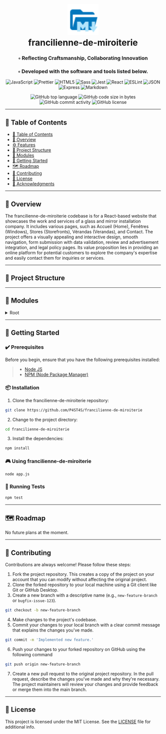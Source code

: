 <div align="center">
<h1 align="center">
<img src="https://raw.githubusercontent.com/PKief/vscode-material-icon-theme/ec559a9f6bfd399b82bb44393651661b08aaf7ba/icons/folder-markdown-open.svg" width="100" />
<br>francilienne-de-miroiterie
</h1>
<h3>◦ Reflecting Craftsmanship, Collaborating Innovation</h3>
<h3>◦ Developed with the software and tools listed below.</h3>

<p align="center">
<img src="https://img.shields.io/badge/JavaScript-F7DF1E.svg?style&logo=JavaScript&logoColor=black" alt="JavaScript" />
<img src="https://img.shields.io/badge/Prettier-F7B93E.svg?style&logo=Prettier&logoColor=black" alt="Prettier" />
<img src="https://img.shields.io/badge/HTML5-E34F26.svg?style&logo=HTML5&logoColor=white" alt="HTML5" />
<img src="https://img.shields.io/badge/Sass-CC6699.svg?style&logo=Sass&logoColor=white" alt="Sass" />
<img src="https://img.shields.io/badge/Jest-C21325.svg?style&logo=Jest&logoColor=white" alt="Jest" />

<img src="https://img.shields.io/badge/React-61DAFB.svg?style&logo=React&logoColor=black" alt="React" />
<img src="https://img.shields.io/badge/ESLint-4B32C3.svg?style&logo=ESLint&logoColor=white" alt="ESLint" />
<img src="https://img.shields.io/badge/JSON-000000.svg?style&logo=JSON&logoColor=white" alt="JSON" />
<img src="https://img.shields.io/badge/Express-000000.svg?style&logo=Express&logoColor=white" alt="Express" />
<img src="https://img.shields.io/badge/Markdown-000000.svg?style&logo=Markdown&logoColor=white" alt="Markdown" />
</p>
<img src="https://img.shields.io/github/languages/top/P4ST4S/francilienne-de-miroiterie?style&color=5D6D7E" alt="GitHub top language" />
<img src="https://img.shields.io/github/languages/code-size/P4ST4S/francilienne-de-miroiterie?style&color=5D6D7E" alt="GitHub code size in bytes" />
<img src="https://img.shields.io/github/commit-activity/m/P4ST4S/francilienne-de-miroiterie?style&color=5D6D7E" alt="GitHub commit activity" />
<img src="https://img.shields.io/github/license/P4ST4S/francilienne-de-miroiterie?style&color=5D6D7E" alt="GitHub license" />
</div>

---

## 📒 Table of Contents

- [📒 Table of Contents](#-table-of-contents)
- [📍 Overview](#-overview)
- [⚙️ Features](#-features)
- [📂 Project Structure](#project-structure)
- [🧩 Modules](#modules)
- [🚀 Getting Started](#-getting-started)
- [🗺 Roadmap](#-roadmap)
- [🤝 Contributing](#-contributing)
- [📄 License](#-license)
- [👏 Acknowledgments](#-acknowledgments)

---

## 📍 Overview

The francilienne-de-miroiterie codebase is for a React-based website that showcases the work and services of a glass and mirror installation company. It includes various pages, such as Accueil (Home), Fenêtres (Windows), Stores (Storefronts), Vérandas (Verandas), and Contact. The project offers a visually appealing and interactive design, smooth navigation, form submission with data validation, review and advertisement integration, and legal policy pages. Its value proposition lies in providing an online platform for potential customers to explore the company's expertise and easily contact them for inquiries or services.

---

## 📂 Project Structure

---

## 🧩 Modules

<details closed><summary>Root</summary>

| File                                                                                                                                                      | Summary                                                                                                                                                                                                                                                                                                                                                                                                                                                                           |
| --------------------------------------------------------------------------------------------------------------------------------------------------------- | --------------------------------------------------------------------------------------------------------------------------------------------------------------------------------------------------------------------------------------------------------------------------------------------------------------------------------------------------------------------------------------------------------------------------------------------------------------------------------- |
| [index.html](https://github.com/P4ST4S/francilienne-de-miroiterie/blob/main/public\index.html)                                                            | This code is an HTML document that defines the structure and meta information of a website. It includes important metadata such as the viewport settings, description, and favicon. It also includes a reference to a JSON manifest file and sets the title of the webpage.                                                                                                                                                                                                       |
| [App.js](https://github.com/P4ST4S/francilienne-de-miroiterie/blob/main/src\App.js)                                                                       | This code sets up the routing and navigation for a React application using react-router-dom. It defines routes for different pages and components, and renders them based on the current URL. The Layout component provides a consistent layout for all pages.                                                                                                                                                                                                                    |
| [index.js](https://github.com/P4ST4S/francilienne-de-miroiterie/blob/main/src\index.js)                                                                   | The code imports the React and ReactDOM packages. It also imports the App component and a SCSS stylesheet. It then creates a React root by calling ReactDOM.createRoot() and renders the App component. The code is wrapped in React.StrictMode for best practices and error detection. The rendered content is displayed on the DOM element with the "root" id.                                                                                                                  |
| [ButtonToTop.js](https://github.com/P4ST4S/francilienne-de-miroiterie/blob/main/src\components\ButtonToTop.js)                                            | This code implements a React button component that appears when the user has scrolled down a certain distance. Clicking on the button will smoothly scroll the user back to the top of the page. The useState hook is used to toggle the button's visibility based on the scroll position. The FaArrowCircleUp component from the react-icons library is used to display the button.                                                                                              |
| [ContactMentionsPopup.js](https://github.com/P4ST4S/francilienne-de-miroiterie/blob/main/src\components\ContactMentionsPopup.js)                          | This code defines a React component called ContactMentionsPopup. It displays a popup with a text message, including information on data collection and privacy. Users can accept or decline the terms using buttons. The component is styled using SCSS and uses React Router for navigation.                                                                                                                                                                                     |
| [EldoReview.js](https://github.com/P4ST4S/francilienne-de-miroiterie/blob/main/src\components\EldoReview.js)                                              | The code exports a functional component called EldoReview. It renders a div with a class name "eldo". Inside the div, there is an anchor tag with a link to an external website. Within the anchor tag, there is an iframe that displays a review widget from the Eldo website.                                                                                                                                                                                                   |
| [Footer.js](https://github.com/P4ST4S/francilienne-de-miroiterie/blob/main/src\components\Footer.js)                                                      | The code is for a React component that renders a footer section. It includes contact information, social media links, and quick links to different pages. It also displays logos and has links for more information. The footer also includes legal and policy-related links.                                                                                                                                                                                                     |
| [Form.js](https://github.com/P4ST4S/francilienne-de-miroiterie/blob/main/src\components\Form.js)                                                          | The code is a React component for a form that includes inputs for various fields such as name, email, telephone, and message. It utilizes the react-hook-form library for form validation and sends the form data using the emailjs-com library. The form also includes a Google reCAPTCHA component for spam prevention. Upon successful submission, a success message is displayed. There is also a button to open a popup that contains the terms and conditions for the form. |
| [Header.js](https://github.com/P4ST4S/francilienne-de-miroiterie/blob/main/src\components\Header.js)                                                      | The code is a React component for a website header. It includes a responsive menu that can be toggled on and off, and uses React Router for navigation. The header also includes a logo and a contact button. The menu adapts to the screen size to ensure optimal display and user experience.                                                                                                                                                                                   |
| [HomeLink.js](https://github.com/P4ST4S/francilienne-de-miroiterie/blob/main/src\components\HomeLink.js)                                                  | The code is a React component that renders a home link with four categories: "Miroiterie" (Mirrors), "Fenêtres Portes" (Windows Doors), "Stores Volets" (Storefront Shutters), and "Vérandas Pergolas" (Verandas Pergolas). Each category is represented by an icon and a link. When clicked, the link navigates to a specific route.                                                                                                                                             |
| [Layout.js](https://github.com/P4ST4S/francilienne-de-miroiterie/blob/main/src\components\Layout.js)                                                      | The code is a React component called Layout that serves as a template for the overall structure and layout of a web page. It includes a header, a scroll-to-top button, a review section, a main content container, and a footer. The children prop allows for dynamic content to be inserted within the layout.                                                                                                                                                                  |
| [Pub.js](https://github.com/P4ST4S/francilienne-de-miroiterie/blob/main/src\components\Pub.js)                                                            | The code defines a React component called "Pub" which displays a popup advertisement if a trigger prop is true. The popup contains a close button, an image, and is styled using CSS modules.                                                                                                                                                                                                                                                                                     |
| [ScrollToTop.js](https://github.com/P4ST4S/francilienne-de-miroiterie/blob/main/src\components\ScrollToTop.js)                                            | The ScrollToTop component ensures that when the location changes in a React application using React Router, the page scrolls to the top. It achieves this by utilizing the useEffect hook to listen for location changes and then using the window.scrollTo function to scroll to the top of the page. The component then renders the child components passed in via props.                                                                                                       |
| [Video.js](https://github.com/P4ST4S/francilienne-de-miroiterie/blob/main/src\components\Video.js)                                                        | This code defines a Video component in React. It utilizes the ReactPlayer library to render a video player with specified width, height, and source. It enables looping, auto-play, and mute functionality. Designed with CSS modules, it provides a structured and stylized video container.                                                                                                                                                                                     |
| [Accueil.js](https://github.com/P4ST4S/francilienne-de-miroiterie/blob/main/src\pages\Accueil.js)                                                         | The code is a React functional component called "Accueil" that represents the home page of a website. It includes numerous sections with fade animations and displays various content such as text, images, videos, and links. It also dynamically determines whether the page is being viewed on a mobile device or not. The component utilizes state and effect hooks to handle resizing events and update the UI accordingly.                                                  |
| [Avis.js](https://github.com/P4ST4S/francilienne-de-miroiterie/blob/main/src\pages\Avis.js)                                                               | The code is a React component called "Avis" that renders a div element with a link to a review page. The review page is embedded as an iframe from a specified source. The component utilizes styling from a Sass module. It exports the Avis component for use elsewhere.                                                                                                                                                                                                        |
| [CGV.js](https://github.com/P4ST4S/francilienne-de-miroiterie/blob/main/src\pages\CGV.js)                                                                 | Prompt exceeds max token limit: 5355.                                                                                                                                                                                                                                                                                                                                                                                                                                             |
| [Contact.js](https://github.com/P4ST4S/francilienne-de-miroiterie/blob/main/src\pages\Contact.js)                                                         | This code defines a React component for the Contact page. It includes a form, contact information, social media links, and a Google Maps embed. The code also utilizes various icons from different libraries.                                                                                                                                                                                                                                                                    |
| [Cookies.js](https://github.com/P4ST4S/francilienne-de-miroiterie/blob/main/src\pages\Cookies.js)                                                         | HTTPStatus Exception: 400                                                                                                                                                                                                                                                                                                                                                                                                                                                         |
| [Fenetres.js](https://github.com/P4ST4S/francilienne-de-miroiterie/blob/main/src\pages\Fenetres.js)                                                       | This code defines a React component called "Fenetres". It renders a slideshow of images and descriptions for various types of windows and doors. The component uses the Fade component from the "react-reveal" library for animation effects. The images are sourced from specific media files. Overall, it provides an interactive and visually dynamic presentation of different fenestration options.                                                                          |
| [LegalMentions.js](https://github.com/P4ST4S/francilienne-de-miroiterie/blob/main/src\pages\LegalMentions.js)                                             | HTTPStatus Exception: 400                                                                                                                                                                                                                                                                                                                                                                                                                                                         |
| [Miroiterie.js](https://github.com/P4ST4S/francilienne-de-miroiterie/blob/main/src\pages\Miroiterie.js)                                                   | This code consists of a React component called "Miroiterie". It renders a content section that showcases different images and descriptions related to mirror installation projects. The content is animated using the "Fade" component from "react-reveal". The component also utilizes CSS modules for styling.                                                                                                                                                                  |
| [NotFound.js](https://github.com/P4ST4S/francilienne-de-miroiterie/blob/main/src\pages\NotFound.js)                                                       | This code defines a functional component called NotFound that represents a 404 error page. It renders a styled div with a link to the homepage. When a user encounters a page not found, they can click the link to return to the home page.                                                                                                                                                                                                                                      |
| [PDP.js](https://github.com/P4ST4S/francilienne-de-miroiterie/blob/main/src\pages\PDP.js)                                                                 | HTTPStatus Exception: 400                                                                                                                                                                                                                                                                                                                                                                                                                                                         |
| [Security.js](https://github.com/P4ST4S/francilienne-de-miroiterie/blob/main/src\pages\Security.js)                                                       | This code snippet implements a React component called Security. It renders a simple div element containing the text "Security".                                                                                                                                                                                                                                                                                                                                                   |
| [Stores.js](https://github.com/P4ST4S/francilienne-de-miroiterie/blob/main/src\pages\Stores.js)                                                           | This code defines a React functional component called "Stores". It renders a section containing various store-related content like titles, descriptions, and images. It also includes a video component for displaying a store-related video. The component uses the "react-reveal" library for fade-in animations. The CSS styles are defined in a separate SCSS file. The code exports the "Stores" component as the default export. Total characters: 343.                     |
| [Verandas.js](https://github.com/P4ST4S/francilienne-de-miroiterie/blob/main/src\pages\Verandas.js)                                                       | The code is a React component that renders a page displaying various verandas and pergolas. It uses the Fade component from the react-reveal library for animation effects. The verandas and pergolas are displayed with their titles and corresponding images in a grid layout.                                                                                                                                                                                                  |
| [index.scss](https://github.com/P4ST4S/francilienne-de-miroiterie/blob/main/src\styles\index.scss)                                                        | This code sets the styles for the root element and the body, ensuring a consistent layout and styling for the entire document. It also imports variable styles from another file to maintain a structured and modular codebase.                                                                                                                                                                                                                                                   |
| [\_variables.scss](https://github.com/P4ST4S/francilienne-de-miroiterie/blob/main/src\styles_variables.scss)                                              | The code defines font styles, colors, spacing, and breakpoints for media queries. It also includes mixins for different screen sizes.                                                                                                                                                                                                                                                                                                                                             |
| [ButtonToTop.module.scss](https://github.com/P4ST4S/francilienne-de-miroiterie/blob/main/src\styles\components\ButtonToTop.module.scss)                   | This code defines the styling for a "Go Top" button. It sets the position, size, font size, color, and functionality of the button, allowing users to quickly scroll back to the top of the page.                                                                                                                                                                                                                                                                                 |
| [ContactMentionsPopup.module.scss](https://github.com/P4ST4S/francilienne-de-miroiterie/blob/main/src\styles\components\ContactMentionsPopup.module.scss) | The code defines a popup component with a fixed position on the screen. It has a dark transparent background and displays content in the center. The content includes an input area with accept and decline buttons styled with gradients. The size of the popup is responsive to different screen sizes.                                                                                                                                                                         |
| [EldoReview.module.scss](https://github.com/P4ST4S/francilienne-de-miroiterie/blob/main/src\styles\components\EldoReview.module.scss)                     | This code defines a CSS class ".eldo" which sets the dimensions and positioning of an element. It is initially hidden, but displayed on larger screens. When hovered over, it scales up and moves to the right, creating a hover effect. The code also includes a CSS transition for smooth animation.                                                                                                                                                                            |
| [Footer.module.scss](https://github.com/P4ST4S/francilienne-de-miroiterie/blob/main/src\styles\components\Footer.module.scss)                             | This code defines the styles for a footer section. It includes settings for colors, backgrounds, padding, positioning, and various elements such as social links, headings, images, and buttons. The code also includes media breakpoints for responsive behavior.                                                                                                                                                                                                                |
| [Form.module.scss](https://github.com/P4ST4S/francilienne-de-miroiterie/blob/main/src\styles\components\Form.module.scss)                                 | This code defines the styling for a form, including input fields, buttons, and error messages. It also includes CSS transitions for hover and active states on the buttons. The form can be disabled, and there are different styles for accepting and declining terms. Overall, the code focuses on responsiveness and visual hierarchy.                                                                                                                                         |
| [Header.module.scss](https://github.com/P4ST4S/francilienne-de-miroiterie/blob/main/src\styles\components\Header.module.scss)                             | This code defines the styling for a header component. It includes a header banner, logo, navigation menu, and a toggle button for mobile view. The code uses SCSS variables and mixins for responsive design. The header has a fixed position on scroll and has smooth transitions.                                                                                                                                                                                               |
| [HomeLink.module.scss](https://github.com/P4ST4S/francilienne-de-miroiterie/blob/main/src\styles\components\HomeLink.module.scss)                         | This code defines styles for a home link section. It creates a container with icons and links, adjusting the layout based on the screen size. The links have hover and active effects. Overall, it provides a responsive and visually appealing design for the home link section.                                                                                                                                                                                                 |
| [Layout.module.scss](https://github.com/P4ST4S/francilienne-de-miroiterie/blob/main/src\styles\components\Layout.module.scss)                             | This code sets the container's overflow behaviour, minimum height and background color. It ensures that the container doesn't have horizontal scrolling, has a height equal to 100% viewport height minus some offset, and has a specified background color.                                                                                                                                                                                                                      |
| [Pub.module.scss](https://github.com/P4ST4S/francilienne-de-miroiterie/blob/main/src\styles\components\Pub.module.scss)                                   | The code defines a popup component with a fixed position, background, and content layout. It includes a close button and a responsive design. The popup can display images.                                                                                                                                                                                                                                                                                                       |
| [Video.module.scss](https://github.com/P4ST4S/francilienne-de-miroiterie/blob/main/src\styles\components\Video.module.scss)                               | This code defines the core styles for a video element. It includes a border, padding, and aligns the content within the element. It is written in SCSS and can be imported into other SCSS files.                                                                                                                                                                                                                                                                                 |
| [Accueil.module.scss](https://github.com/P4ST4S/francilienne-de-miroiterie/blob/main/src\styles\pages\Accueil.module.scss)                                | This SCSS code defines the styling for a homepage. It includes different sections with specific styles such as titles, banners, descriptions, and qualifications. It also adapts to different screen sizes using media queries.                                                                                                                                                                                                                                                   |
| [Avis.module.scss](https://github.com/P4ST4S/francilienne-de-miroiterie/blob/main/src\styles\pages\Avis.module.scss)                                      | The code imports a SCSS file and styles an iframe element nested inside an'a' element within an element with the class "avis". The styles set the iframe height to take up the full viewport height, width to 100%, and removes the border.                                                                                                                                                                                                                                       |
| [CGV.module.scss](https://github.com/P4ST4S/francilienne-de-miroiterie/blob/main/src\styles\pages\CGV.module.scss)                                        | This code defines the styles for a summary element within a class named "cgv". It includes styling for links, main sections, paragraphs, quotes, borders, and unordered lists. The aim is to provide a clean and organized appearance to web pages using these styles.                                                                                                                                                                                                            |
| [Contact.module.scss](https://github.com/P4ST4S/francilienne-de-miroiterie/blob/main/src\styles\pages\Contact.module.scss)                                | This code defines styling for a contact section and a maps section. It applies different styles and layouts based on the screen size using breakpoints. The contact section includes a title, social network links, and a form. The maps section adjusts its size and position based on the screen size.                                                                                                                                                                          |
| [Cookies.module.scss](https://github.com/P4ST4S/francilienne-de-miroiterie/blob/main/src\styles\pages\Cookies.module.scss)                                | This code defines various styles for a cookie component. It includes styling for the content, summary, links, border box, main list, headings, paragraphs, and quotes. The styles focus on font size, padding, color, and list formatting.                                                                                                                                                                                                                                        |
| [Fenetres.module.scss](https://github.com/P4ST4S/francilienne-de-miroiterie/blob/main/src\styles\pages\Fenetres.module.scss)                              | This code contains Sass styles for a component called "fenetres". It includes styles for the title, banner, and description sections of the component. The styles handle responsiveness based on different breakpoints. Overall, the code aims to create a visually appealing and responsive layout for the given component.                                                                                                                                                      |
| [LegalMentions.module.scss](https://github.com/P4ST4S/francilienne-de-miroiterie/blob/main/src\styles\pages\LegalMentions.module.scss)                    | This code defines styles for a specific element with the class "lm" and its child elements. It sets padding and styles for headings, links, paragraphs, lists, and summary elements. The styles are defined using SCSS syntax.                                                                                                                                                                                                                                                    |
| [Miroiterie.module.scss](https://github.com/P4ST4S/francilienne-de-miroiterie/blob/main/src\styles\pages\Miroiterie.module.scss)                          | This code is written in SASS and defines the styles for a specific section called "miroiterie." It includes various nested elements such as titles, banners, and descriptions, with different styles based on media breakpoints. It uses flexbox for alignment and applies specific padding, border, and image properties to achieve the desired design.                                                                                                                          |
| [NotFound.module.scss](https://github.com/P4ST4S/francilienne-de-miroiterie/blob/main/src\styles\pages\NotFound.module.scss)                              | This code defines styles for a CSS class called ".nf\_\_content". It sets the width to 100%, height to 100vh, and centers the content horizontally and vertically. It also styles the h1 tag with a gradient background that changes on hover and upon click. Lastly, it styles links with a specified color and removes the underline.                                                                                                                                           |
| [PDP.module.scss](https://github.com/P4ST4S/francilienne-de-miroiterie/blob/main/src\styles\pages\PDP.module.scss)                                        | This code defines the styling for a product display page (PDP). It includes various selectors like summary, h2, h3, h4, p, q, and span to style different elements such as headings, links, and paragraphs. The code also makes use of variables and extends the parent styles of the PDP component.                                                                                                                                                                              |
| [Stores.module.scss](https://github.com/P4ST4S/francilienne-de-miroiterie/blob/main/src\styles\pages\Stores.module.scss)                                  | This code defines the styles for a store component. It includes a title, banner image, and various sections with descriptions and images. The styles adjust responsively based on breakpoints.                                                                                                                                                                                                                                                                                    |
| [Verandas.module.scss](https://github.com/P4ST4S/francilienne-de-miroiterie/blob/main/src\styles\pages\Verandas.module.scss)                              | This code defines the styles for a section called "verandas". It includes styles for a title, banner, description, and content layout, with different styles based on the screen size. The code uses SCSS and media queries for responsive design.                                                                                                                                                                                                                                |

</details>

---

## 🚀 Getting Started

### ✔️ Prerequisites

Before you begin, ensure that you have the following prerequisites installed:

> - [Node JS](https://nodejs.org/en/)
> - [NPM (Node Package Manager)](https://www.npmjs.com/)

### 📦 Installation

1. Clone the francilienne-de-miroiterie repository:

```sh
git clone https://github.com/P4ST4S/francilienne-de-miroiterie
```

2. Change to the project directory:

```sh
cd francilienne-de-miroiterie
```

3. Install the dependencies:

```sh
npm install
```

### 🎮 Using francilienne-de-miroiterie

```sh
node app.js
```

### 🧪 Running Tests

```sh
npm test
```

---

## 🗺 Roadmap

No future plans at the moment.

---

## 🤝 Contributing

Contributions are always welcome! Please follow these steps:

1. Fork the project repository. This creates a copy of the project on your account that you can modify without affecting the original project.
2. Clone the forked repository to your local machine using a Git client like Git or GitHub Desktop.
3. Create a new branch with a descriptive name (e.g., `new-feature-branch` or `bugfix-issue-123`).

```sh
git checkout -b new-feature-branch
```

4. Make changes to the project's codebase.
5. Commit your changes to your local branch with a clear commit message that explains the changes you've made.

```sh
git commit -m 'Implemented new feature.'
```

6. Push your changes to your forked repository on GitHub using the following command

```sh
git push origin new-feature-branch
```

7. Create a new pull request to the original project repository. In the pull request, describe the changes you've made and why they're necessary.
   The project maintainers will review your changes and provide feedback or merge them into the main branch.

---

## 📄 License

This project is licensed under the MIT License. See the [LICENSE](./LICENSE) file for additional info.
